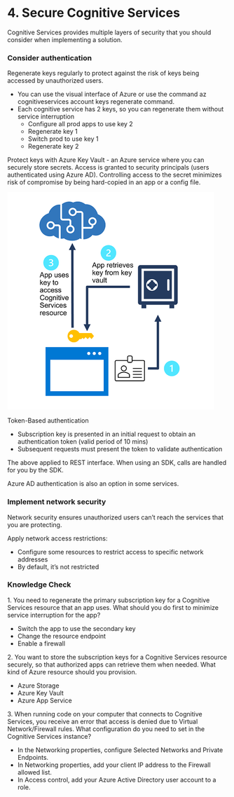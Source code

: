 # 4. Secure Cognitive Services

Cognitive Services provides multiple layers of security that you should consider when implementing a solution.

### **Consider authentication**

Regenerate keys regularly to protect against the risk of keys being accessed by unauthorized users. 

- You can use the visual interface of Azure or use the command az cognitiveservices account keys regenerate command.
- Each cognitive service has 2 keys, so you can regenerate them without service interruption
    - Configure all prod apps to use key 2
    - Regenerate key 1
    - Switch prod to use key 1
    - Regenerate key 2

Protect keys with Azure Key Vault - an Azure service where you can securely store secrets. Access is granted to security principals (users authenticated using Azure AD). Controlling access to the secret minimizes risk of compromise by being hard-copied in an app or a config file. 

![module4.png](module4.png)

Token-Based authentication

- Subscription key is presented in an initial request to obtain an authentication token (valid period of 10 mins)
- Subsequent requests must present the token to validate authentication

The above applied to REST interface. When using an SDK, calls are handled for you by the SDK. 

Azure AD authentication is also an option in some services. 

### Implement network security

Network security ensures unauthorized users can’t reach the services that you are protecting. 

Apply network access restrictions:

- Configure some resources to restrict access to specific network addresses
- By default, it’s not restricted

### Knowledge Check

1. You need to regenerate the primary subscription key for a Cognitive Services resource that an app uses. What should you do first to minimize service interruption for the app?

- Switch the app to use the secondary key
- Change the resource endpoint
- Enable a firewall

2. You want to store the subscription keys for a Cognitive Services resource securely, so that authorized apps can retrieve them when needed. What kind of Azure resource should you provision.

- Azure Storage
- Azure Key Vault
- Azure App Service

3. When running code on your computer that connects to Cognitive Services, you receive an error that access is denied due to Virtual Network/Firewall rules. What configuration do you need to set in the Cognitive Services instance?

- In the Networking properties, configure Selected Networks and Private Endpoints.
- In Networking properties, add your client IP address to the Firewall allowed list.
- In Access control, add your Azure Active Directory user account to a role.

